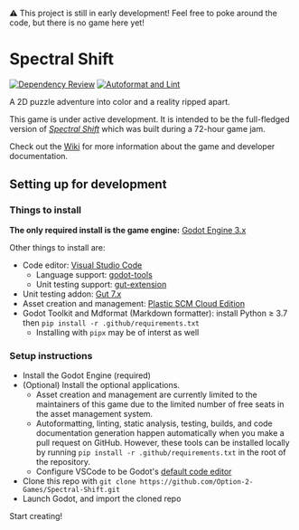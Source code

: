 ⚠️ This project is still in early development! Feel free to poke around the code, but there is no game here yet!

# Spectral Shift

<!-- [![Test](https://github.com/Option-2-Games/Spectral-Shift/actions/workflows/test.yml/badge.svg)](https://github.com/Option-2-Games/Spectral-Shift/actions/workflows/test.yml) -->
[![Dependency Review](https://github.com/Option-2-Games/Spectral-Shift/actions/workflows/dependency-review.yml/badge.svg)](https://github.com/Option-2-Games/Spectral-Shift/actions/workflows/dependency-review.yml)
[![Autoformat and Lint](https://github.com/Option-2-Games/spectral-shift/actions/workflows/autoformat-and-lint.yml/badge.svg)](https://github.com/Option-2-Games/spectral-shift/actions/workflows/autoformat-and-lint.yml)

A 2D puzzle adventure into color and a reality ripped apart.

This game is under active development.
It is intended to be the full-fledged version of
[*Spectral Shift*](https://option2games.itch.io/spectral-shift)
which was built during a 72-hour game jam.

Check out the [Wiki](https://github.com/Option-2-Games/Spectral-Shift/wiki)
for more information about the game and developer documentation.

## Setting up for development

### Things to install

**The only required install is the game engine:** [Godot Engine 3.x](https://godotengine.org/download#links)

Other things to install are:

- Code editor: [Visual Studio Code](https://code.visualstudio.com)
  - Language support: [godot-tools](https://marketplace.visualstudio.com/items?itemName=geequlim.godot-tools)
  - Unit testing support: [gut-extension](https://marketplace.visualstudio.com/items?itemName=bitwes.gut-extension)
- Unit testing addon: [Gut 7.x](https://github.com/bitwes/Gut/wiki/Install)
- Asset creation and management: [Plastic SCM Cloud Edition](https://www.plasticscm.com/download)
- Godot Toolkit and Mdformat (Markdown formatter): install Python ≥ 3.7 then
  `pip install -r .github/requirements.txt`
  - Installing with `pipx` may be of interst as well

### Setup instructions

- Install the Godot Engine (required)
- (Optional) Install the optional applications.
  - Asset creation and management are currently limited to the maintainers of
    this game due to the limited number of free seats in the asset management
    system.
  - Autoformatting, linting, static analysis, testing, builds, and code
    documentation generation happen automatically when you make a pull request
    on GitHub. However, these tools can be installed locally by running
    `pip install -r .github/requirements.txt` in the root of the repository.
  - Configure VSCode to be Godot's [default code editor](https://docs.godotengine.org/en/stable/tutorials/editor/external_editor.html?highlight=editor)
- Clone this repo with `git clone https://github.com/Option-2-Games/Spectral-Shift.git`
- Launch Godot, and import the cloned repo

Start creating!
